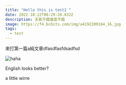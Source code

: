 ```yaml
---
title: "Hello this is test2 "
date: 2022-10-22T06:29:26.832Z
description: 天氣不錯進度不錯
image: https://f4.bcbits.com/img/a4192209164_16.jpg
tags:
  - test
---
```

來打第一篇a純文章dfasdfasfdsadfsd

![haha](https://f4.bcbits.com/img/a4192209164_16.jpg "haha")



E﻿nglish looks better?

a﻿ little wirre